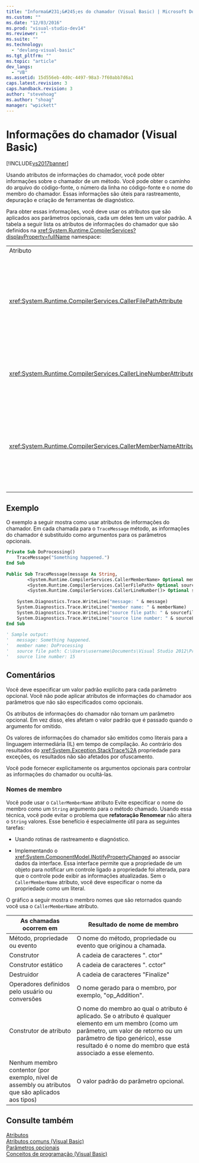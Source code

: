 ```yaml
---
title: "Informa&#231;&#245;es do chamador (Visual Basic) | Microsoft Docs"
ms.custom: ""
ms.date: "12/03/2016"
ms.prod: "visual-studio-dev14"
ms.reviewer: ""
ms.suite: ""
ms.technology: 
  - "devlang-visual-basic"
ms.tgt_pltfrm: ""
ms.topic: "article"
dev_langs: 
  - "VB"
ms.assetid: 15d556eb-4d0c-4497-98a3-7f60abb7d6a1
caps.latest.revision: 3
caps.handback.revision: 3
author: "stevehoag"
ms.author: "shoag"
manager: "wpickett"
---
```

# Informa&#231;&#245;es do chamador (Visual Basic)
[!INCLUDE[vs2017banner](../../../csharp/includes/vs2017banner.md)]

Usando atributos de informações do chamador, você pode obter informações sobre o chamador de um método. Você pode obter o caminho do arquivo do código\-fonte, o número da linha no código\-fonte e o nome do membro do chamador. Essas informações são úteis para rastreamento, depuração e criação de ferramentas de diagnóstico.  
  
 Para obter essas informações, você deve usar os atributos que são aplicados aos parâmetros opcionais, cada um deles tem um valor padrão. A tabela a seguir lista os atributos de informações do chamador que são definidos na <xref:System.Runtime.CompilerServices?displayProperty=fullName> namespace:  
  
||||  
|-|-|-|  
|Atributo|Descrição|Tipo|  
|<xref:System.Runtime.CompilerServices.CallerFilePathAttribute>|Caminho completo do arquivo de origem que contém o chamador. Este é o caminho de arquivo em tempo de compilação.|`String`|  
|<xref:System.Runtime.CompilerServices.CallerLineNumberAttribute>|Número da linha no arquivo de origem no qual o método é chamado.|`Integer`|  
|<xref:System.Runtime.CompilerServices.CallerMemberNameAttribute>|Nome de método ou propriedade do chamador. Consulte [Nomes de membro](#MEMBERNAMES) mais adiante neste tópico.|`String`|  
  
## Exemplo  
 O exemplo a seguir mostra como usar atributos de informações do chamador. Em cada chamada para o `TraceMessage` método, as informações do chamador é substituído como argumentos para os parâmetros opcionais.  
  
```vb  
Private Sub DoProcessing()  
    TraceMessage("Something happened.")  
End Sub  
  
Public Sub TraceMessage(message As String,  
        <System.Runtime.CompilerServices.CallerMemberName> Optional memberName As String = Nothing,  
        <System.Runtime.CompilerServices.CallerFilePath> Optional sourcefilePath As String = Nothing,  
        <System.Runtime.CompilerServices.CallerLineNumber()> Optional sourceLineNumber As Integer = 0)  
  
    System.Diagnostics.Trace.WriteLine("message: " & message)  
    System.Diagnostics.Trace.WriteLine("member name: " & memberName)  
    System.Diagnostics.Trace.WriteLine("source file path: " & sourcefilePath)  
    System.Diagnostics.Trace.WriteLine("source line number: " & sourceLineNumber)  
End Sub  
  
' Sample output:  
'   message: Something happened.  
'   member name: DoProcessing  
'   source file path: C:\Users\username\Documents\Visual Studio 2012\Projects\CallerInfoVB\CallerInfoVB\Form1.vb  
'   source line number: 15  
```  
  
## Comentários  
 Você deve especificar um valor padrão explícito para cada parâmetro opcional. Você não pode aplicar atributos de informações do chamador aos parâmetros que não são especificados como opcionais.  
  
 Os atributos de informações do chamador não tornam um parâmetro opcional. Em vez disso, eles afetam o valor padrão que é passado quando o argumento for omitido.  
  
 Os valores de informações do chamador são emitidos como literais para a linguagem intermediária \(IL\) em tempo de compilação. Ao contrário dos resultados do <xref:System.Exception.StackTrace%2A> propriedade para exceções, os resultados não são afetados por ofuscamento.  
  
 Você pode fornecer explicitamente os argumentos opcionais para controlar as informações do chamador ou ocultá\-las.  
  
###  <a name="MEMBERNAMES"></a> Nomes de membro  
 Você pode usar o `CallerMemberName` atributo Evite especificar o nome do membro como um `String` argumento para o método chamado. Usando essa técnica, você pode evitar o problema que **refatoração Renomear** não altera o `String` valores. Esse benefício é especialmente útil para as seguintes tarefas:  
  
-   Usando rotinas de rastreamento e diagnóstico.  
  
-   Implementando o <xref:System.ComponentModel.INotifyPropertyChanged> ao associar dados da interface. Essa interface permite que a propriedade de um objeto para notificar um controle ligado a propriedade foi alterada, para que o controle pode exibir as informações atualizadas. Sem o `CallerMemberName` atributo, você deve especificar o nome da propriedade como um literal.  
  
 O gráfico a seguir mostra o membro nomes que são retornados quando você usa o `CallerMemberName` atributo.  
  
|As chamadas ocorrem em|Resultado de nome de membro|  
|----------------------------|---------------------------------|  
|Método, propriedade ou evento|O nome do método, propriedade ou evento que originou a chamada.|  
|Construtor|A cadeia de caracteres ". ctor"|  
|Construtor estático|A cadeia de caracteres ". cctor"|  
|Destruidor|A cadeia de caracteres "Finalize"|  
|Operadores definidos pelo usuário ou conversões|O nome gerado para o membro, por exemplo, "op\_Addition".|  
|Construtor de atributo|O nome do membro ao qual o atributo é aplicado. Se o atributo é qualquer elemento em um membro \(como um parâmetro, um valor de retorno ou um parâmetro de tipo genérico\), esse resultado é o nome do membro que está associado a esse elemento.|  
|Nenhum membro contentor \(por exemplo, nível de assembly ou atributos que são aplicados aos tipos\)|O valor padrão do parâmetro opcional.|  
  
## Consulte também  
 [Atributos](../../../visual-basic/language-reference/attributes.md)   
 [Atributos comuns \(Visual Basic\)](../../../visual-basic/programming-guide/concepts/attributes/common-attributes.md)   
 [Parâmetros opcionais](../../../visual-basic/programming-guide/language-features/procedures/optional-parameters.md)   
 [Conceitos de programação \(Visual Basic\)](../../../visual-basic/programming-guide/concepts/index.md)